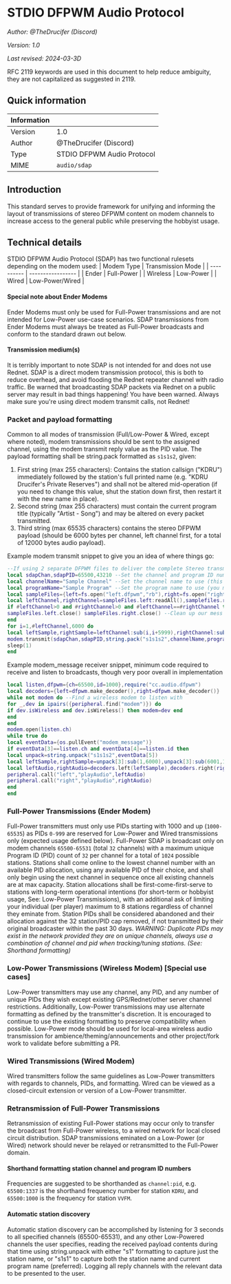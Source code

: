 # STDIO DFPWM Audio Protocol

*Author: @TheDrucifer (Discord)*

*Version: 1.0*

*Last revised: 2024-03-3D*

RFC 2119 keywords are used in this document to help reduce ambiguity, they are not capitalized as suggested in 2119.

## Quick information
| Information |                             |
| ----------- | --------------------------- |
| Version     | 1.0                         |
| Author      | @TheDrucifer (Discord)      |
| Type        | STDIO DFPWM Audio Protocol  |
| MIME        | `audio/sdap`                |

## Introduction
This standard serves to provide framework for unifying and informing the layout of transmissions of stereo DFPWM content on modem channels to increase access to the general public while preserving the hobbyist usage.

## Technical details
STDIO DFPWM Audio Protocol (SDAP) has two functional rulesets depending on the modem used:
| Modem Type | Transmission Mode |
| ---------- | ----------------- |
| Ender      | Full-Power        |
| Wireless   | Low-Power         |
| Wired      | Low-Power/Wired   |


#### Special note about Ender Modems
Ender Modems must only be used for Full-Power transmissions and are not intended for Low-Power use-case scenarios. SDAP transmissions from Ender Modems must always be treated as Full-Power broadcasts and conform to the standard drawn out below.

#### Transmission medium(s)
It is terribly important to note SDAP is not intended for and does not use Rednet. SDAP is a direct modem transmission protocol, this is both to reduce overhead, and avoid flooding the Rednet repeater channel with radio traffic. Be warned that broadcasting SDAP packets via Rednet on a public server may result in bad things happening! You have been warned. Always make sure you're using direct modem transmit calls, not Rednet!

### Packet and payload formatting
Common to all modes of transmission (Full/Low-Power & Wired, except where noted), modem transmissions should be sent to the assigned channel, using the modem transmit reply value as the PID value. The payload formatting shall be string.pack formatted as `s1s1s2`, given:
1. First string (max 255 characters): Contains the station callsign ("KDRU") immediately followed by the station's full printed name (e.g. "KDRU Drucifer's Private Reserves") and shall not be altered mid-operation (if you need to change this value, shut the station down first, then restart it with the new name in place).
2. Second string (max 255 characters) must contain the current program title (typically "Artist - Song") and may be altered on every packet transmitted.
3. Third string (max 65535 characters) contains the stereo DFPWM payload (should be 6000 bytes per channel, left channel first, for a total of 12000 bytes audio payload).

Example modem transmit snippet to give you an idea of where things go:
```lua
--If using 2 separate DFPWM files to deliver the complete Stereo transmission:
local sdapChan,sdapPID=65500,43210 --Set the channel and program ID numbers we will use
local channelName="Sample Channel" --Set the channel name to use (this must remain static during runtime)
local programName="Sample Program" --Set the program name to use (you may update this once per packet)
local sampleFiles={left=fs.open("left.dfpwm","rb"),right=fs.open("right.dfpwm","rb")} --Load files in binary mode to ensure data does not get mangled with unwanted UTF-8 conversion
local leftChannel,rightChannel=sampleFiles.left:readAll(),samplefiles.right:readAll() --Dump contents into string buffers
if #leftChannel>0 and #rightChannel>0 and #leftChannel==#rightChannel then
sampleFiles.left.close() sampleFiles.right.close() --Clean up our mess
end
for i=1,#leftChannel,6000 do
local leftSample,rightSample=leftChannel:sub(i,i+5999),rightChannel:sub(i,i+5999)
modem.transmit(sdapChan,sdapPID,string.pack("s1s1s2",channelName,programName,leftSample..rightSample))
sleep(1)
end
```

Example modem_message receiver snippet, minimum code required to receive and listen to broadcasts, though very poor overall in implementation
```lua
local listen,dfpwm={ch=65500,id=1000},require("cc.audio.dfpwm")
local decoders={left=dfpwm.make_decoder(),right=dfpwm.make_decoder()}
while not modem do --Find a wireless modem to listen with
for _,dev in ipairs({peripheral.find("modem")}) do
if dev.isWireless and dev.isWireless() then modem=dev end
end
end
modem.open(listen.ch)
while true do
local eventData={os.pullEvent("modem_message")}
if eventData[3]==listen.ch and eventData[4]==listen.id then
local unpack=string.unpack("s1s1s2",eventData[5])
local leftSample,rightSample=unpack[3]:sub(1,6000),unpack[3]:sub(6001,12000)
local leftAudio,rightAudio=decoders.left(leftSample),decoders.right(rightSample)
peripheral.call("left","playAudio",leftAudio)
peripheral.call("right","playAudio",rightAudio)
end
end
```

### Full-Power Transmissions (Ender Modem)
Full-Power transmitters must only use PIDs starting with 1000 and up (`1000-65535`) as PIDs `0-999` are reserved for Low-Power and Wired transmissions only (expected usage defined below). Full-Power SDAP is broadcast only on modem channels `65500-65531` (total `32` channels) with a maximum unique Program ID (PID) count of `32` per channel for a total of `1024` possible stations. Stations shall come online to the lowest channel number with an available PID allocation, using any available PID of their choice, and shall only begin using the next channel in sequence once all existing channels are at max capacity. Station allocations shall be first-come-first-serve to stations with long-term operational intentions (for short-term or hobbyist usage, See: Low-Power Transmissions), with an additional ask of limiting your individual (per player) maximum to 8 stations regardless of channel they eminate from. Station PIDs shall be considered abandoned and their allocation against the 32 station/PID cap removed, if not transmitted by their original broadcaster within the past 30 days. *WARNING: Duplicate PIDs may exist in the network provided they are on unique channels, always use a combination of channel and pid when tracking/tuning stations. (See: Shorthand formatting)*

### Low-Power Transmissions (Wireless Modem) [Special use cases]
Low-Power transmitters may use any channel, any PID, and any number of unique PIDs they wish except existing GPS/Rednet/other server channel restrictions. Additionally, Low-Power transmissions may use alternate formatting as defined by the transmitter's discretion. It is encouraged to continue to use the existing formatting to preserve compatibility when possible. Low-Power mode should be used for local-area wireless audio transmission for ambience/theming/announcements and other project/fork work to validate before submitting a PR.

### Wired Transmissions (Wired Modem)
Wired transmitters follow the same guidelines as Low-Power transmitters with regards to channels, PIDs, and formatting. Wired can be viewed as a closed-circuit extension or version of a Low-Power transmitter.

### Retransmission of Full-Power Transmissions
Retransmission of existing Full-Power stations may occur only to transfer the broadcast from Full-Power wireless, to a wired network for local closed circuit distribution. SDAP transmissions eminated on a Low-Power (or Wired) network should never be relayed or retransmitted to the Full-Power domain.

#### Shorthand formatting station channel and program ID numbers
Frequencies are suggested to be shorthanded as `channel:pid`, e.g. `65500:1337` is the shorthand frequency number for station `KDRU`, and `65500:1000` is the frequency for station `VVFM`.

#### Automatic station discovery
Automatic station discovery can be accomplished by listening for 3 seconds to all specified channels (65500-65531), and any other Low-Powered channels the user specifies, reading the received payload contents during that time using string.unpack with either "s1" formatting to capture just the station name, or "s1s1" to capture both the station name and current program name (preferred). Logging all reply channels with the relevant data to be presented to the user.
